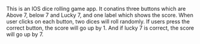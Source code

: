 This is an IOS dice rolling game app. 
It conatins three buttons which are Above 7, below 7 and Lucky 7, and one label which shows the score.
When user clicks on each button, two dices will roll randomly. 
If users press the correct button, the score will go up by 1. And if lucky 7 is correct, the score will go up by 7. 
